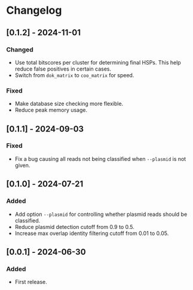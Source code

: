 # Changelog
## [0.1.2] - 2024-11-01
### Changed
- Use total bitscores per cluster for determining final HSPs. This help reduce false positives in certain cases.
- Switch from `dok_matrix` to `coo_matrix` for speed.
### Fixed
- Make database size checking more flexible.
- Reduce peak memory usage.


## [0.1.1] - 2024-09-03
### Fixed
- Fix a bug causing all reads not being classified when `--plasmid` is not given.


## [0.1.0] - 2024-07-21
### Added
- Add option `--plasmid` for controlling whether plasmid reads should be classified.
- Reduce plasmid detection cutoff from 0.9 to 0.5.
- Increase max overlap identity filtering cutoff from 0.01 to 0.05.


## [0.0.1] - 2024-06-30
### Added
- First release.

